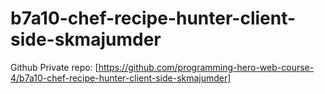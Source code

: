 # b7a10-chef-recipe-hunter-client-side-skmajumder

Github Private repo: [https://github.com/programming-hero-web-course-4/b7a10-chef-recipe-hunter-client-side-skmajumder]